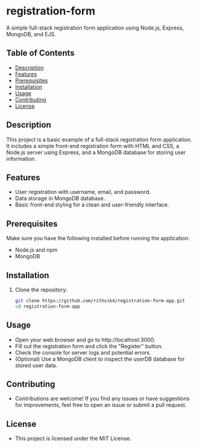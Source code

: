 # registration-form

A simple full-stack registration form application using Node.js, Express, MongoDB, and EJS.

## Table of Contents

- [Description](#description)
- [Features](#features)
- [Prerequisites](#prerequisites)
- [Installation](#installation)
- [Usage](#usage)
- [Contributing](#contributing)
- [License](#license)

## Description

This project is a basic example of a full-stack registration form application. It includes a simple front-end registration form with HTML and CSS, a Node.js server using Express, and a MongoDB database for storing user information.

## Features

- User registration with username, email, and password.
- Data storage in MongoDB database.
- Basic front-end styling for a clean and user-friendly interface.

## Prerequisites

Make sure you have the following installed before running the application:

- Node.js and npm
- MongoDB

## Installation

1. Clone the repository:

   ```bash
   git clone https://github.com/rithvik4/registration-form-app.git
   cd registration-form-app
## Usage
- Open your web browser and go to http://localhost:3000.
- Fill out the registration form and click the "Register" button.
- Check the console for server logs and potential errors.
- (Optional) Use a MongoDB client to inspect the userDB database for stored user data.

##  Contributing
- Contributions are welcome! If you find any issues or have suggestions for improvements, feel free to open an issue or submit a pull request.

## License
- This project is licensed under the MIT License.

